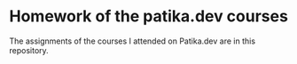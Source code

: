 # Homework of the patika.dev courses

The assignments of the courses I attended on Patika.dev are in this repository.

